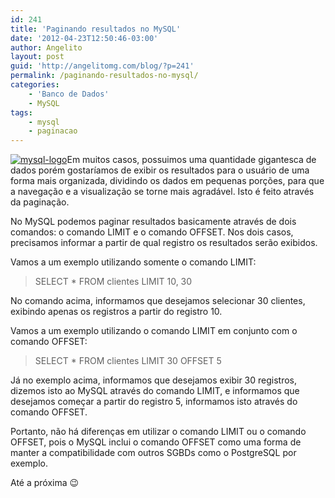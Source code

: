 ```yaml
---
id: 241
title: 'Paginando resultados no MySQL'
date: '2012-04-23T12:50:46-03:00'
author: Angelito
layout: post
guid: 'http://angelitomg.com/blog/?p=241'
permalink: /paginando-resultados-no-mysql/
categories:
    - 'Banco de Dados'
    - MySQL
tags:
    - mysql
    - paginacao
---
```


[![](http://angelitomg.github.io/wp-content/uploads/2012/04/mysql-logo.png "mysql-logo")](http://angelitomg.github.io/wp-content/uploads/2012/04/mysql-logo.png)Em muitos casos, possuimos uma quantidade gigantesca de dados porém gostaríamos de exibir os resultados para o usuário de uma forma mais organizada, dividindo os dados em pequenas porções, para que a navegação e a visualização se torne mais agradável. Isto é feito através da paginação.

No MySQL podemos paginar resultados basicamente através de dois comandos: o comando LIMIT e o comando OFFSET. Nos dois casos, precisamos informar a partir de qual registro os resultados serão exibidos.

Vamos a um exemplo utilizando somente o comando LIMIT:

> SELECT \* FROM clientes LIMIT 10, 30

No comando acima, informamos que desejamos selecionar 30 clientes, exibindo apenas os registros a partir do registro 10.

Vamos a um exemplo utilizando o comando LIMIT em conjunto com o comando OFFSET:

> SELECT \* FROM clientes LIMIT 30 OFFSET 5

Já no exemplo acima, informamos que desejamos exibir 30 registros, dizemos isto ao MySQL através do comando LIMIT, e informamos que desejamos começar a partir do registro 5, informamos isto através do comando OFFSET.

Portanto, não há diferenças em utilizar o comando LIMIT ou o comando OFFSET, pois o MySQL inclui o comando OFFSET como uma forma de manter a compatibilidade com outros SGBDs como o PostgreSQL por exemplo.

Até a próxima 😉